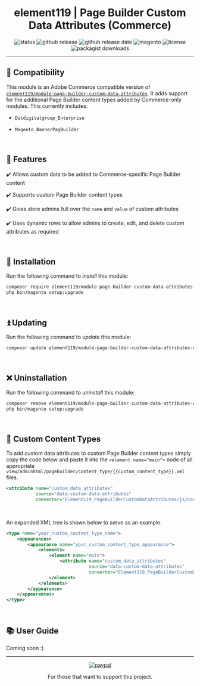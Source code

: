 <div align="center">

<!-- Module Image Here -->

</div>

<h1 align="center">element119 | Page Builder Custom Data Attributes (Commerce)</h1>

<div align="center">

![status](https://img.shields.io/badge/status-active-5fc238.svg)
![github release](https://img.shields.io/github/v/release/pykettk/module-module-page-builder-custom-data-attributes-commerce?color=ffbf00&label=version)
![github release date](https://img.shields.io/github/release-date/pykettk/module-module-page-builder-custom-data-attributes-commerce?color=8b32a8&label=last%20release)
![magento](https://img.shields.io/badge/Magento-^2.4.3-ec6611.svg)
![license](https://img.shields.io/badge/license-OSL-ff00dd.svg)
![packagist downloads](https://img.shields.io/packagist/dt/element119/module-cancel-held-orders?color=ff0000)

</div>

---

## 🤝 Compatibility
This module is an Adobe Commerce compatible version of 
[`element119/module-page-builder-custom-data-attributes`](https://github.com/pykettk/module-page-builder-custom-data-attributes).
It adds support for the additional Page Builder content types added by Commerce-only modules. This currently includes:

- `Dotdigitalgroup_Enterprise`

- `Magento_BannerPagBuilder`

<br>

## 📝 Features
✔️ Allows custom data to be added to Commerce-specific Page Builder content

✔️ Supports custom Page Builder content types

✔️ Gives store admins full over the `name` and `value` of custom attributes

✔️ Uses dynamic rows to allow admins to create, edit, and delete custom attributes as required

<br/>

## 🔌 Installation
Run the following command to *install* this module:
```bash
composer require element119/module-page-builder-custom-data-attributes-commerce
php bin/magento setup:upgrade
```

<br/>

## ⏫ Updating
Run the following command to *update* this module:
```bash
composer update element119/module-page-builder-custom-data-attributes-commerce
```

<br/>

## ❌ Uninstallation
Run the following command to *uninstall* this module:
```bash
composer remove element119/module-page-builder-custom-data-attributes-commerce
php bin/magento setup:upgrade
```

<br/>

## 🔧 Custom Content Types
To add custom data attributes to custom Page Builder content types simply copy the code below and paste it into the
`<element name="main">` node of all appropriate `view/adminhtml/pagebuilder/content_type/{{custom_content_type}}.xml`
files.

```xml
<attribute name="custom_data_attributes"
           source="data-custom-data-attributes"
           converter="Element119_PageBuilderCustomDataAttributes/js/converter/attribute/custom-data-attributes"/>
```

<br/>

An expanded XML tree is shown below to serve as an example.

```xml
<type name="your_custom_content_type_name">
    <appearances>
        <appearance name="your_custom_content_type_appearance">
            <elements>
                <element name="main">
                    <attribute name="custom_data_attributes"
                               source="data-custom-data-attributes"
                               converter="Element119_PageBuilderCustomDataAttributes/js/converter/attribute/custom-data-attributes"/>
                </element>
            </elements>
        </appearance>
    </appearances>
</type>
```

<br/>

## 📚 User Guide
Coming soon :)

---

<div align="center">

[![paypal](https://www.paypalobjects.com/en_US/i/btn/btn_donateCC_LG.gif)](https://paypal.me/pykettk)

For those that want to support this project.

</div>
